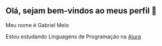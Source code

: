 ## Olá, sejam bem-vindos ao meus perfil 👋

Meu nome é Gabriel Melo

Estou estudando Linguagens de Programação na [Alura](https://www.alura.com.br)
